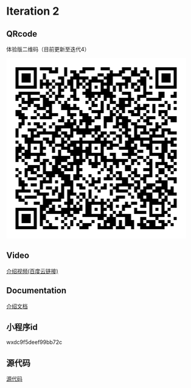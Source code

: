 # Iteration 2

## QRcode

体验版二维码（目前更新至迭代4）

![](https://github.com/wen112358/SmartMobileDevelopment/blob/main/Iteration2/QRcode.jpg)

## Video

[介绍视频(百度云链接)](https://pan.baidu.com/s/1f4vhfDotpKwEUOsfAbbDYg?pwd=lck6)

## Documentation

[介绍文档](https://github.com/wen112358/SmartMobileDevelopment/blob/main/Iteration2/introduction_document.md)

## 小程序id

wxdc9f5deef99bb72c

## 源代码

[源代码](https://github.com/wen112358/SmartMobileDevelopment/blob/main/Iteration2/code/)

